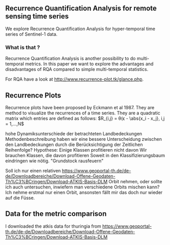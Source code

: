## Recurrence Quantification Analysis for remote sensing time series

We explore Recurrence Quantification Analysis for hyper-temporal time series of Sentinel-1 data.


### What is that ?

Recurrence Quantification Analysis is another possibility to do multi-temporal metrics.
In this paper we want to explore the advantages and disadvantages of RQA compared to simple multi-temporal statistics.

For RQA have a look at http://www.recurrence-plot.tk/glance.php.

## Recurrence Plots

Recurrence plots have been proposed by Eckmann et al 1987. They are method to visualize the recurrences of a time series. They are a quadratic matrix which entries are defined as follows:
$R_{i,j} = θ(ϵ - \abs{x_i - x_j}, i,j = 1,...,N$

hohe Dynamiksunterschiede der betrachteten Landbedeckungen
Methodenbeschreibung
haben wir eine bessere Unterscheidung zwischen den Landbedeckungen durch die Berücksichtigung der Zeitlichen Reihenfolge?
Hypothese:
Einige Klassen profitieren nicht davon
Wir brauchen Klassen, die davon profitieren
Soweit in den Klassifizierungsbaum eindringen wie nötig.
"Grundstock rausfeuern"

Soll ich nur einen relativen https://www.geoportal-th.de/de-de/Downloadbereiche/Download-Offene-Geodaten-Th%C3%BCringen/Download-ATKIS-Basis-DLM
Orbit nehmen, oder sollte ich auch untersuchen, inwiefern man verschiedene Orbits mischen kann?
Ich nehme erstmal nur einen Orbit, ansonsten fällt mir das doch nur wieder auf die Füsse.


## Data for the metric comparison
I downloaded the atkis data for thuringia from
https://www.geoportal-th.de/de-de/Downloadbereiche/Download-Offene-Geodaten-Th%C3%BCringen/Download-ATKIS-Basis-DLM
